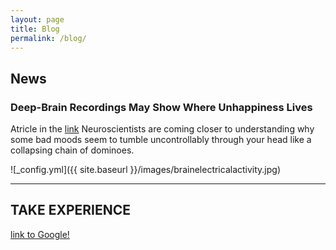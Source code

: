 ```yaml
---
layout: page
title: Blog
permalink: /blog/
---
```


## News

### Deep-Brain Recordings May Show Where Unhappiness Lives

  Atricle in the [link](https://www.scientificamerican.com/article/deep-brain-recordings-may-show-where-unhappiness-lives/) 
  Neuroscientists are coming closer to understanding why some bad moods seem to tumble uncontrollably through your head like a collapsing chain of dominoes.

![_config.yml]({{ site.baseurl }}/images/brainelectricalactivity.jpg)

****************

## TAKE EXPERIENCE 
  
 [link to Google!](http://google.com)
 
